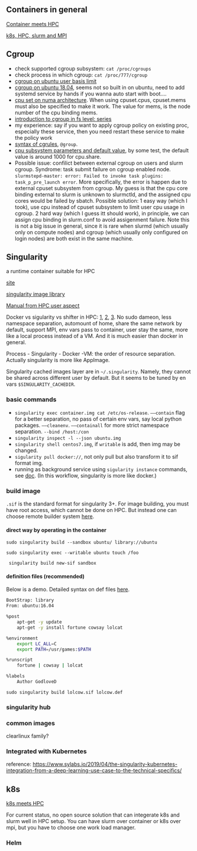 ## Containers in general

[Container meets HPC](https://medium.com/@ople/containers-meet-hpc-2aab7aa2d54a)

[k8s, HPC, slurm and MPI](https://www.stackhpc.com/k8s-mpi.html)

## Cgroup

- check supported cgroup subsystem: `cat /proc/cgroups`
- check process in which cgroup: `cat /proc/777/cgroup`
- [cgroup on ubuntu user basis limit](http://www.litrin.net/2016/11/18/ubuntu%E5%9F%BA%E4%BA%8E%E7%94%A8%E6%88%B7%E7%9A%84cgroup%E8%AE%BE%E7%BD%AE/)
- [cgroup on ubuntu 18.04](https://www.paranoids.at/cgroup-ubuntu-18-04-howto/), seems not so built in on ubuntu, need to add systemd service by hands if you wanna auto start with boot….
- [cpu set on numa architecture](https://www.cnblogs.com/shishaochen/p/9735114.html). When using cpuset.cpus, cpuset.mems must also be specified to make it work. The value for mems, is the node number of the cpu binding mems.
- [introduction to cgroup in fs level: series](https://segmentfault.com/a/1190000006917884)
- my experience: say if you want to apply cgroup policy on existing proc, especially these service, then you need restart these service to make the policy work
- [syntax of cgrules](https://access.redhat.com/documentation/zh-cn/red_hat_enterprise_linux/7/html/resource_management_guide/sec-moving_a_process_to_a_control_group), `@group`.
- [cpu subsystem parameters and default value](https://access.redhat.com/documentation/en-us/red_hat_enterprise_linux/6/html/resource_management_guide/sec-cpu), by some test, the default value is around 1000 for cpu.share.
- Possible issue: confilict between external cgroup on users and slurm cgroup. Syndrome: task submit failure on cgroup enabled node. `slurmstepd-master: error: Failed to invoke task plugins: task_p_pre_launch error`. More specifically, the error is happen due to external cpuset subsystem from cgroup. My guess is that the cpu core binding external to slurm is unknown to slurmctld, and the assigned cpu cores would be failed by sbatch. Possible solution: 1 easy way (which I took), use cpu instead of cpuset subsystem to limit user cpu usage in cgroup. 2 hard way (which I guess itt should work), in principle, we can assign cpu binding in slurm.conf to avoid assigenment failure. Note this is not a big issue in general, since it is rare when slurmd (which usually only on compute nodes) and cgroup (which usually only configured on login nodes) are both exist in the same machine.

## Singularity

a runtime container suitable for HPC

[site](http://singularity.lbl.gov/)

[singularity image library](https://cloud.sylabs.io/library)

[Manual from HPC user aspect](https://www.nsc.liu.se/support/singularity/)

Docker vs sigularity vs shifter in HPC: [1](https://geekyap.blogspot.com/2016/11/docker-vs-singularity-vs-shifter-in-hpc.html), [2](https://tin6150.github.io/psg/blogger_container_hpc.html), [3](https://www.sylabs.io/2018/04/singularity-compatibility-with-docker-containers/). No sudo dameon, less namespace separation, automount of home, share the same network by default, support MPI, env vars pass to container, user stay the same, more like a local process instead of a VM. And it is much easier than docker in general.

Process - Singularity - Docker -VM: the order of resource separation. Actually singularity is more like AppImage.

Singularity cached images layer are in `~/.singularity`. Namely, they cannot be shared across different user by default. But it seems to be tuned by en vars `$SINGULARITY_CACHEDIR`.

### basic commands

* `singularity exec container.img cat /etc/os-release`. `––contain` flag for a better separation, no pass of certain env vars, say local python packages. `––cleanenv`. `––containall` for more strict namespace separation. `--bind /host:/con`
* `singularity inspect -l --json ubuntu.img`
* `singularity shell centos7.img`, if `writable` is add, then img may be changed.
* `sigularity pull docker://`, not only pull but also transform it to sif format img.
* running as background service using `sigularity instance` commands, see [doc](https://www.sylabs.io/guides/3.2/user-guide/running_services.html). (In this workflow, singularity is more like docker.)

### build image

`.sif` is the standard format for singularity 3+. For image building, you must have root access, which cannot be done on HPC. But instead one can choose remote builder system [here](https://cloud.sylabs.io/builder).

#### direct way by operating in the container

`sudo singularity build --sandbox ubuntu/ library://ubuntu`

`sudo singularity exec --writable ubuntu touch /foo`

` singularity build new-sif sandbox`

#### definition files (recommended)

Below is a demo. Detailed syntax on def files [here](https://www.sylabs.io/guides/3.2/user-guide/definition_files.html).

```bash
BootStrap: library
From: ubuntu:16.04

%post
    apt-get -y update
    apt-get -y install fortune cowsay lolcat

%environment
    export LC_ALL=C
    export PATH=/usr/games:$PATH

%runscript
    fortune | cowsay | lolcat

%labels
    Author GodloveD
```

`sudo singularity build lolcow.sif lolcow.def`

### singularity hub

### common images

clearlinux family?

### Integrated with Kubernetes

reference: <https://www.sylabs.io/2019/04/the-singularity-kubernetes-integration-from-a-deep-learning-use-case-to-the-technical-specifics/>

## k8s

[k8s meets HPC](https://kubernetes.io/blog/2017/08/kubernetes-meets-high-performance/)

For current status, no open source solution that can integerate k8s and slurm well in HPC setup. You can have slurm over container or k8s over mpi, but you have to choose one work load manager.

### Helm